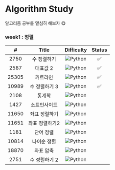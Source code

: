 # Algorithm Study
알고리즘 공부를 열심히 해보자 😋
### week1 : 정렬
|#|Title|Difficulty|Status|
|:---:|:---:|:---:|:---:|
|2750|수 정렬하기|![Python](https://img.shields.io/badge/BRONZE%20II-CD7F32?style=flat)|✅|
|2587|대표값 2|![Python](https://img.shields.io/badge/BRONZE%20II-CD7F32?style=flat)|✅|
|25305|커트라인|![Python](https://img.shields.io/badge/BRONZE%20II-CD7F32?style=flat)|✅|
|10989|수 정렬하기 3|![Python](https://img.shields.io/badge/BRONZE%20I-CD7F32?style=flat)|✅|
|2108|통계학|![Python](https://img.shields.io/badge/SILVER%20III-A3A3A3?style=flat)
|1427|소트인사이드|![Python](https://img.shields.io/badge/SILVER%20V-A3A3A3?style=flat)
|11650|좌표 정렬하기|![Python](https://img.shields.io/badge/SILVER%20V-A3A3A3?style=flat)
|11651|좌표 정렬하기2|![Python](https://img.shields.io/badge/SILVER%20V-A3A3A3?style=flat)
|1181|단어 정렬|![Python](https://img.shields.io/badge/SILVER%20V-A3A3A3?style=flat)
|10814|나이순 정렬|![Python](https://img.shields.io/badge/SILVER%20V-A3A3A3?style=flat)
|18870|좌표 압축|![Python](https://img.shields.io/badge/SILVER%20II-A3A3A3?style=flat)
|2751|수 정렬하기 2|![Python](https://img.shields.io/badge/SILVER%20V-A3A3A3?style=flat)

<!--
금: #D5A11E
은: #A3A3A3
동: #CD7F32
I	11	
2	II	
3	III	
4	IV
5	V
-->
